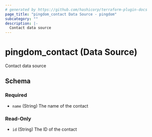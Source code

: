 ```yaml
---
# generated by https://github.com/hashicorp/terraform-plugin-docs
page_title: "pingdom_contact Data Source - pingdom"
subcategory: ""
description: |-
  Contact data source
---
```


# pingdom_contact (Data Source)

Contact data source



<!-- schema generated by tfplugindocs -->
## Schema

### Required

- `name` (String) The name of the contact

### Read-Only

- `id` (String) The ID of the contact

